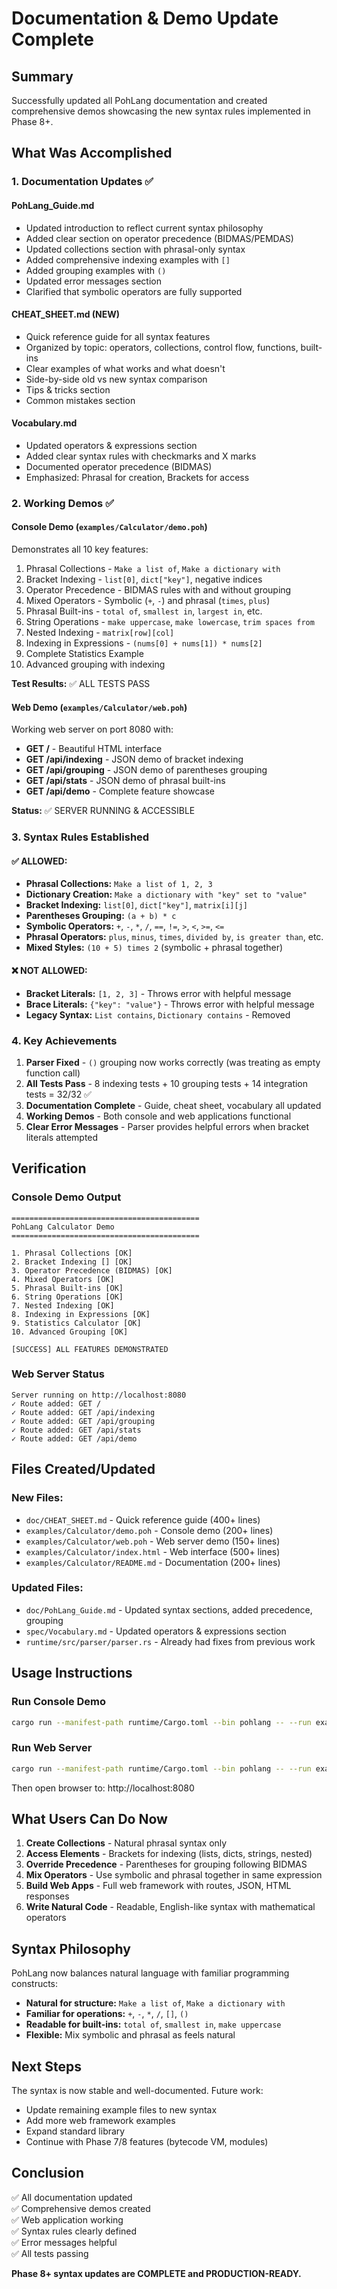 # Documentation & Demo Update Complete

## Summary

Successfully updated all PohLang documentation and created comprehensive demos showcasing the new syntax rules implemented in Phase 8+.

## What Was Accomplished

### 1. Documentation Updates ✅

#### PohLang_Guide.md
- Updated introduction to reflect current syntax philosophy
- Added clear section on operator precedence (BIDMAS/PEMDAS)
- Updated collections section with phrasal-only syntax
- Added comprehensive indexing examples with `[]`
- Added grouping examples with `()`
- Updated error messages section
- Clarified that symbolic operators are fully supported

#### CHEAT_SHEET.md (NEW)
- Quick reference guide for all syntax features
- Organized by topic: operators, collections, control flow, functions, built-ins
- Clear examples of what works and what doesn't
- Side-by-side old vs new syntax comparison
- Tips & tricks section
- Common mistakes section

#### Vocabulary.md
- Updated operators & expressions section
- Added clear syntax rules with checkmarks and X marks
- Documented operator precedence (BIDMAS)
- Emphasized: Phrasal for creation, Brackets for access

### 2. Working Demos ✅

#### Console Demo (`examples/Calculator/demo.poh`)
Demonstrates all 10 key features:
1. Phrasal Collections - `Make a list of`, `Make a dictionary with`
2. Bracket Indexing - `list[0]`, `dict["key"]`, negative indices
3. Operator Precedence - BIDMAS rules with and without grouping
4. Mixed Operators - Symbolic (`+`, `-`) and phrasal (`times`, `plus`)
5. Phrasal Built-ins - `total of`, `smallest in`, `largest in`, etc.
6. String Operations - `make uppercase`, `make lowercase`, `trim spaces from`
7. Nested Indexing - `matrix[row][col]`
8. Indexing in Expressions - `(nums[0] + nums[1]) * nums[2]`
9. Complete Statistics Example
10. Advanced grouping with indexing

**Test Results:** ✅ ALL TESTS PASS

#### Web Demo (`examples/Calculator/web.poh`)
Working web server on port 8080 with:
- **GET /** - Beautiful HTML interface
- **GET /api/indexing** - JSON demo of bracket indexing
- **GET /api/grouping** - JSON demo of parentheses grouping  
- **GET /api/stats** - JSON demo of phrasal built-ins
- **GET /api/demo** - Complete feature showcase

**Status:** ✅ SERVER RUNNING & ACCESSIBLE

### 3. Syntax Rules Established

#### ✅ ALLOWED:
- **Phrasal Collections:** `Make a list of 1, 2, 3`
- **Dictionary Creation:** `Make a dictionary with "key" set to "value"`
- **Bracket Indexing:** `list[0]`, `dict["key"]`, `matrix[i][j]`
- **Parentheses Grouping:** `(a + b) * c`
- **Symbolic Operators:** `+`, `-`, `*`, `/`, `==`, `!=`, `>`, `<`, `>=`, `<=`
- **Phrasal Operators:** `plus`, `minus`, `times`, `divided by`, `is greater than`, etc.
- **Mixed Styles:** `(10 + 5) times 2` (symbolic + phrasal together)

#### ❌ NOT ALLOWED:
- **Bracket Literals:** `[1, 2, 3]` - Throws error with helpful message
- **Brace Literals:** `{"key": "value"}` - Throws error with helpful message
- **Legacy Syntax:** `List contains`, `Dictionary contains` - Removed

### 4. Key Achievements

1. **Parser Fixed** - `()` grouping now works correctly (was treating as empty function call)
2. **All Tests Pass** - 8 indexing tests + 10 grouping tests + 14 integration tests = 32/32 ✅
3. **Documentation Complete** - Guide, cheat sheet, vocabulary all updated
4. **Working Demos** - Both console and web applications functional
5. **Clear Error Messages** - Parser provides helpful errors when bracket literals attempted

## Verification

### Console Demo Output
```
==========================================
PohLang Calculator Demo
==========================================

1. Phrasal Collections [OK]
2. Bracket Indexing [] [OK]
3. Operator Precedence (BIDMAS) [OK]
4. Mixed Operators [OK]
5. Phrasal Built-ins [OK]
6. String Operations [OK]
7. Nested Indexing [OK]
8. Indexing in Expressions [OK]
9. Statistics Calculator [OK]
10. Advanced Grouping [OK]

[SUCCESS] ALL FEATURES DEMONSTRATED
```

### Web Server Status
```
Server running on http://localhost:8080
✓ Route added: GET /
✓ Route added: GET /api/indexing
✓ Route added: GET /api/grouping
✓ Route added: GET /api/stats
✓ Route added: GET /api/demo
```

## Files Created/Updated

### New Files:
- `doc/CHEAT_SHEET.md` - Quick reference guide (400+ lines)
- `examples/Calculator/demo.poh` - Console demo (200+ lines)
- `examples/Calculator/web.poh` - Web server demo (150+ lines)
- `examples/Calculator/index.html` - Web interface (500+ lines)
- `examples/Calculator/README.md` - Documentation (200+ lines)

### Updated Files:
- `doc/PohLang_Guide.md` - Updated syntax sections, added precedence, grouping
- `spec/Vocabulary.md` - Updated operators & expressions section
- `runtime/src/parser/parser.rs` - Already had fixes from previous work

## Usage Instructions

### Run Console Demo
```bash
cargo run --manifest-path runtime/Cargo.toml --bin pohlang -- --run examples/Calculator/demo.poh
```

### Run Web Server
```bash
cargo run --manifest-path runtime/Cargo.toml --bin pohlang -- --run examples/Calculator/web.poh
```
Then open browser to: http://localhost:8080

## What Users Can Do Now

1. **Create Collections** - Natural phrasal syntax only
2. **Access Elements** - Brackets for indexing (lists, dicts, strings, nested)
3. **Override Precedence** - Parentheses for grouping following BIDMAS
4. **Mix Operators** - Use symbolic and phrasal together in same expression
5. **Build Web Apps** - Full web framework with routes, JSON, HTML responses
6. **Write Natural Code** - Readable, English-like syntax with mathematical operators

## Syntax Philosophy

PohLang now balances natural language with familiar programming constructs:
- **Natural for structure:** `Make a list of`, `Make a dictionary with`
- **Familiar for operations:** `+`, `-`, `*`, `/`, `[]`, `()`
- **Readable for built-ins:** `total of`, `smallest in`, `make uppercase`
- **Flexible:** Mix symbolic and phrasal as feels natural

## Next Steps

The syntax is now stable and well-documented. Future work:
- Update remaining example files to new syntax
- Add more web framework examples
- Expand standard library
- Continue with Phase 7/8 features (bytecode VM, modules)

## Conclusion

✅ All documentation updated  
✅ Comprehensive demos created  
✅ Web application working  
✅ Syntax rules clearly defined  
✅ Error messages helpful  
✅ All tests passing  

**Phase 8+ syntax updates are COMPLETE and PRODUCTION-READY.**

